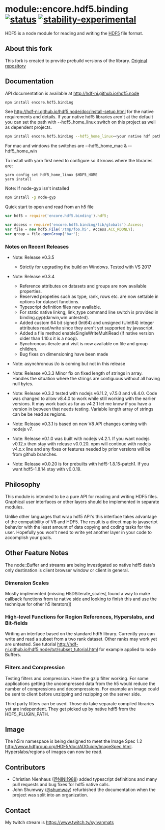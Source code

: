 # module::encore.hdf5.binding  [![status](https://github.com/Wandalen/encore.hdf5.binding/workflows/publish/badge.svg)](https://github.com/Wandalen/encore.hdf5.binding/actions?query=workflow%3Apublish) [![stability-experimental](https://img.shields.io/badge/stability-experimental-orange.svg)](https://github.com/emersion/stability-badges#experimental)

HDF5 is a node module for reading and writing the
[HDF5](https://www.hdfgroup.org/HDF5/) file format.

## About this fork

This fork is created to provide prebuild versions of the library. [Original repository](https://github.com/HDF-NI/hdf5.node)

## Documentation

API documentation is available at <http://hdf-ni.github.io/hdf5.node>

```bash
npm install encore.hdf5.binding
```
See <http://hdf-ni.github.io/hdf5.node/doc/install-setup.html> for the native
requirements and details. If your native hdf5 libraries aren't at the default
you can set the path with --hdf5_home_linux switch on this project as well as
dependent projects.

```bash
npm install encore.hdf5.binding --hdf5_home_linux=<your native hdf path>
```
For mac and windows the switches are --hdf5_home_mac & --hdf5_home_win

To install with yarn first need to configure so it knows where the libraries are:

```
yarn config set hdf5_home_linux $HDF5_HOME
yarn install
```

Note: If node-gyp isn't installed

```bash
npm install -g node-gyp
```

Quick start to open and read from an h5 file
```javascript
var hdf5 = require('encore.hdf5.binding').hdf5;

var Access = require('encore.hdf5.binding/lib/globals').Access;
var file = new hdf5.File('/tmp/foo.h5', Access.ACC_RDONLY);
var group = file.openGroup('bar');
```

### Notes on Recent Releases

* Note: Release v0.3.5
  * Strictly for upgrading the build on Windows.  Tested with VS 2017

* Note: Release v0.3.4
  * Reference attributes on datasets and groups are now available properties.
  * Reserved propeties such as type, rank, rows etc. are now settable in options for dataset functions.
  * Typescript definition files now available.
  * For static native linkng, link_type command line switch is provided in binding.gyp(darwin,win untested).
  * Added custom 64 bit signed (Int64) and unsigned (Uint64) integer attributes
    read/write since they aren't yet supported by javascript.
  * Added a file method enableSingleWriteMultiRead (if native version older than 1.10.x it is a noop).
  * Synchronous iterate and visit is now available on file and group children.
  * Bug fixes on dimensioning have been made

* Note: asynchronous i/o is coming but not in this release

* Note: Release v0.3.3 Minor fix on fixed length of strings in array. Handles the situation where
the strings are contiguous without all having null bytes.

* Note: Release v0.3.2 tested with nodejs v6.11.2, v7.5.0 and v8.4.0. Code was changed
to allow v8.4.0 to work while still working with the earlier versions. It may work back as far as v4.2.1
let me know if you have a version in between that needs testing. Variable length array of
strings can be be read as regions.

* Note: Release v0.3.1 is based on new V8 API changes coming with nodejs v7.

* Note: Release v0.1.0 was built with nodejs v4.2.1. If you want nodejs v0.12.x
then stay with  release v0.0.20. npm will continue with nodejs v4.x.x line and
any fixes or features needed by prior versions will be from github branches.

* Note: Release v0.0.20 is for prebuilts with hdf5-1.8.15-patch1. If you want
hdf5-1.8.14 stay with v0.0.19.

## Philosophy

This module is intended to be a pure API for reading
and writing HDF5 files. Graphical user interfaces or other layers should
be implemented in separate modules.

Unlike other languages that wrap hdf5 API's this interface takes advantage of
the compatibility of V8 and HDF5. The result is a direct map to javascript
behavior with the least amount of data copying and coding tasks for the user.
Hopefully you won't need to write yet another layer in your code to accomplish
your goals.


## Other Feature Notes

The node::Buffer and streams are being investigated so native hdf5 data's only
destination is client browser window or client in general.


### Dimension Scales

Mostly implemented (missing H5DSiterate_scales[ found a way to make callback
functions from te native side and looking to finish this and use the technique
for other h5 iterators])

### High-level Functions for Region References, Hyperslabs, and Bit-fields

Writing an interface based on the standard hdf5 library.  Currently you can
write and read a subset from a two rank dataset. Other ranks may work yet are
untested.
 See tutorial
<http://hdf-ni.github.io/hdf5.node/tut/subset_tutorial.html> for example applied
to node Buffers.

### Filters and Compression

Testing filters and compression.  Have the gzip filter working. For some
applications getting the uncompressed data from the h5 would reduce the number
of compressions and decompressions.  For example an image could be sent to
client before unzipping and rezipping on the server side.

Third party filters can be used.  Those do take separate compiled libraries
yet are independent. They get picked up by native hdf5 from the
HDF5_PLUGIN_PATH.



## Image

The h5im namespace is being designed to meet the Image Spec 1.2 <http://www.hdfgroup.org/HDF5/doc/ADGuide/ImageSpec.html>. Hyperslabs/regions
of images can now be read.

## Contributors
* Christian Nienhaus ([@NINI1988](https://github.com/NINI1988)) added typescript definitions and many pull requests and bug fixes for hdf5 native calls.
* John Shumway ([@shumway](https://github.com/shumway)) refurbished the documentation when the project was split into an organization.

## Contact

My twitch stream is https://www.twitch.tv/sylvanmats